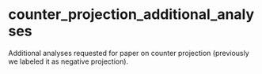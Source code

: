 # counter_projection_additional_analyses
Additional analyses requested for paper on counter projection (previously we labeled it as negative projection).
